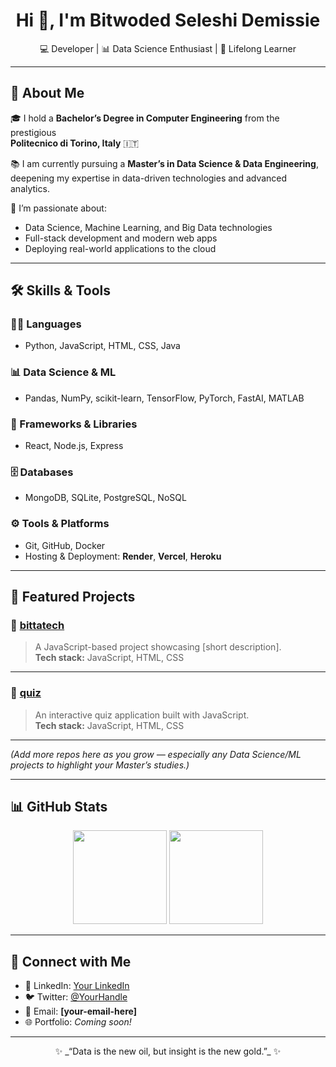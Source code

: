 <h1 align="center">Hi 👋, I'm Bitwoded Seleshi Demissie</h1>
<p align="center">
  💻 Developer | 📊 Data Science Enthusiast | 🚀 Lifelong Learner
</p>

---

## 🧭 About Me

🎓 I hold a **Bachelor’s Degree in Computer Engineering** from the prestigious  
**Politecnico di Torino, Italy** 🇮🇹  

📚 I am currently pursuing a **Master’s in Data Science & Data Engineering**,  
deepening my expertise in data-driven technologies and advanced analytics.  

🌱 I’m passionate about:
- Data Science, Machine Learning, and Big Data technologies  
- Full-stack development and modern web apps  
- Deploying real-world applications to the cloud  

---

## 🛠️ Skills & Tools

### 👨‍💻 Languages
- Python, JavaScript, HTML, CSS, Java  

### 📊 Data Science & ML
- Pandas, NumPy, scikit-learn, TensorFlow, PyTorch, FastAI, MATLAB  

### 🧩 Frameworks & Libraries
- React, Node.js, Express  

### 🗄️ Databases
- MongoDB, SQLite, PostgreSQL, NoSQL  

### ⚙️ Tools & Platforms
- Git, GitHub, Docker  
- Hosting & Deployment: **Render**, **Vercel**, **Heroku**  

---

## 🚀 Featured Projects

### 🔹 [bittatech](https://github.com/BitwodedSeleshiDemissie/bittatech)
> A JavaScript-based project showcasing [short description].  
**Tech stack:** JavaScript, HTML, CSS  

---

### 🔹 [quiz](https://github.com/BitwodedSeleshiDemissie/quiz)
> An interactive quiz application built with JavaScript.  
**Tech stack:** JavaScript, HTML, CSS  

---

*(Add more repos here as you grow — especially any Data Science/ML projects to highlight your Master’s studies.)*

---

## 📊 GitHub Stats

<p align="center">
  <img height="150" src="https://github-readme-stats.vercel.app/api?username=BitwodedSeleshiDemissie&show_icons=true&theme=radical" />
  <img height="150" src="https://github-readme-stats.vercel.app/api/top-langs/?username=BitwodedSeleshiDemissie&layout=compact&theme=radical" />
</p>

---

## 🤝 Connect with Me

- 💼 LinkedIn: [Your LinkedIn](https://linkedin.com/in/your-username)  
- 🐦 Twitter: [@YourHandle](https://twitter.com/yourhandle)  
- 📧 Email: **[your-email-here]**  
- 🌐 Portfolio: *Coming soon!*  

---

<p align="center">
  ✨ _“Data is the new oil, but insight is the new gold.”_ ✨
</p>
